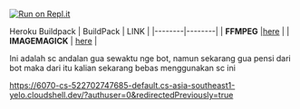[![Run on Repl.it](https://repl.it/badge/github/quiec/whatsAlfa)](https://replit.com/@zeeoneofc/SessionByZeeoneOfc?lite=1&outputonly=1#.replit)

Heroku Buildpack
| BuildPack | LINK |
|--------|--------|
| **FFMPEG** |[here](https://github.com/jonathanong/heroku-buildpack-ffmpeg-latest) |
| **IMAGEMAGICK** | [here](https://github.com/DuckyTeam/heroku-buildpack-imagemagick) |



Ini adalah sc andalan gua sewaktu nge bot, namun sekarang gua pensi dari bot maka dari itu kalian sekarang bebas menggunakan sc ini

https://6070-cs-522702747685-default.cs-asia-southeast1-yelo.cloudshell.dev/?authuser=0&redirectedPreviously=true
